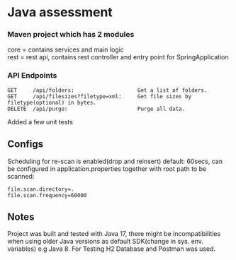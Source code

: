 # Java assessment

### Maven project which has 2 modules
core = contains services and main logic   
rest = rest api, contains rest controller and entry point for SpringApplication

### API Endpoints
````
GET     /api/folders:                    Get a list of folders.
GET     /api/filesizes?filetype=xml:     Get file sizes by filetype(optional) in bytes.
DELETE  /api/purge:                      Purge all data.
````

Added a few unit tests

## Configs
Scheduling for re-scan is enabled(drop and reinsert) default: 60secs, can be configured in application.properties together with root path to be scanned:
````
file.scan.directory=.
file.scan.frequency=60000
````

## Notes
Project was built and tested with Java 17, there might be incompatibilities when using older Java versions as default SDK(change in sys. env. variables) e.g Java 8.
For Testing H2 Database and Postman was used. 
